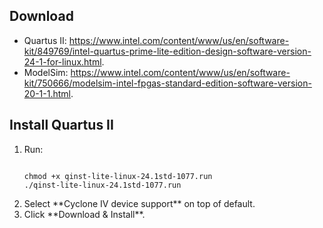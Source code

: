 ## Download
- Quartus II: <https://www.intel.com/content/www/us/en/software-kit/849769/intel-quartus-prime-lite-edition-design-software-version-24-1-for-linux.html>.
- ModelSim: <https://www.intel.com/content/www/us/en/software-kit/750666/modelsim-intel-fpgas-standard-edition-software-version-20-1-1.html>.
## Install Quartus II
<ol><li>Run:
<pre><code>
chmod +x qinst-lite-linux-24.1std-1077.run
./qinst-lite-linux-24.1std-1077.run</code></pre></li>
<li>Select **Cyclone IV device support** on top of default.</li>
<li>Click **Download & Install**.</li>
</ol>
